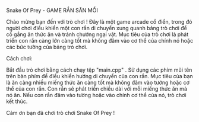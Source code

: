 Snake Of Prey - GAME RẮN SĂN MỒI

Chào mừng bạn đến với trò chơi ! Đây là một game arcade cổ điển, trong đó người chơi điều khiển một con rắn di chuyển xung quanh bảng trò chơi để cố gắng ăn thức ăn và tránh chướng ngại vật. Mục tiêu của trò chơi là phát triển con rắn càng lớn càng tốt mà không đâm vào cơ thể của chính nó hoặc các bức tường của bảng trò chơi.

Cách chơi:

Bắt đầu trò chơi bằng cách chạy tệp "main.cpp" .
Sử dụng các phím mũi tên trên bàn phím để điều khiển hướng di chuyển của con rắn.
Mục tiêu của bạn là ăn càng nhiều miếng thức ăn càng tốt mà không đâm vào tường hoặc cơ thể của con rắn.
Con rắn sẽ phát triển chiều dài với mỗi miếng thức ăn mà nó ăn.
Nếu con rắn đâm vào tường hoặc vào chính cơ thể của nó, trò chơi kết thúc.

Cảm ơn bạn đã chơi trò chơi Snake Of Prey !
